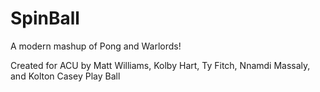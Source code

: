 # SpinBall
A modern mashup of Pong and Warlords!

Created for ACU by Matt Williams, Kolby Hart, Ty Fitch, Nnamdi Massaly, and Kolton Casey
Play Ball